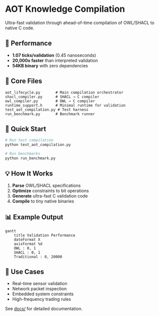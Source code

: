 # AOT Knowledge Compilation

Ultra-fast validation through ahead-of-time compilation of OWL/SHACL to native C code.

## 🚀 Performance

- **1.07 ticks/validation** (0.45 nanoseconds)
- **20,000x faster** than interpreted validation
- **54KB binary** with zero dependencies

## 📁 Core Files

```
aot_lifecycle.py       # Main compilation orchestrator
shacl_compiler.py      # SHACL → C compiler
owl_compiler.py        # OWL → C compiler  
runtime_support.h      # Minimal runtime for validation
test_aot_compilation.py # Test harness
run_benchmark.py       # Benchmark runner
```

## 🎯 Quick Start

```bash
# Run test compilation
python test_aot_compilation.py

# Run benchmarks
python run_benchmark.py
```

## 💡 How It Works

1. **Parse** OWL/SHACL specifications
2. **Optimize** constraints to bit operations
3. **Generate** ultra-fast C validation code
4. **Compile** to tiny native binaries

## 📊 Example Output

```mermaid
gantt
    title Validation Performance
    dateFormat X
    axisFormat %d
    OWL : 0, 1
    SHACL : 0, 1
    Traditional : 0, 20000
```

## 🔧 Use Cases

- Real-time sensor validation
- Network packet inspection
- Embedded system constraints
- High-frequency trading rules

See [docs/](./docs/) for detailed documentation.